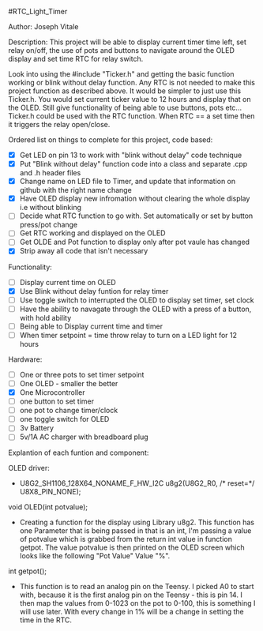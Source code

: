 #RTC_Light_Timer

Author: Joseph Vitale

Description: This project will be able to display current timer time left, set relay on/off, the use of pots and buttons to navigate around the OLED display and set time RTC for relay switch.

Look into using the #include "Ticker.h" and getting the basic function working or blink without delay function. Any RTC is not needed to make this project function as described above. It would be simpler to just use this Ticker.h. You would set current ticker value to 12 hours and display that on the OLED. Still give functionality of being able to use buttons, pots etc... Ticker.h could be used with the RTC function. When RTC == a set time then it triggers the relay open/close.


Ordered list on things to complete for this project, code based:
- [x] Get LED on pin 13 to work with "blink without delay" code technique
- [x] Put "Blink without delay" function code into a class and separate .cpp and .h header files
- [x] Change name on LED file to Timer, and update that information on github with the right name change
- [x] Have OLED display new infromation without clearing the whole display i.e without blinking
- [ ] Decide what RTC function to go with. Set automatically or set by button press/pot change
- [ ] Get RTC working and displayed on the OLED
- [ ] Get OLDE and Pot function to display only after pot vaule has changed
- [x] Strip away all code that isn't necessary 

Functionality:
- [ ] Display current time on OLED
- [x] Use Blink without delay funtion for relay timer
- [ ] Use toggle switch to interrupted the OLED to display set timer, set clock 
- [ ] Have the ability to navagate through the OLED with a press of a button, with hold ability
- [ ] Being able to Display current time and timer
- [ ] When timer setpoint = time throw relay to turn on a LED light for 12 hours

Hardware:
- [ ] One or three pots to set timer setpoint
- [ ] One OLED - smaller the better
- [x] One Microcontroller
- [ ] one button to set timer
- [ ] one pot to change timer/clock
- [ ] one toggle switch for OLED
- [ ] 3v Battery
- [ ] 5v/1A AC charger with breadboard plug

Explantion of each funtion and component:

OLED driver:
- U8G2_SH1106_128X64_NONAME_F_HW_I2C u8g2(U8G2_R0, /* reset=*/ U8X8_PIN_NONE);


void OLED(int potvalue); 
- Creating a function for the display using Library u8g2. This function has one Parameter that is being passed in that is an int, I'm passing a value of potvalue which is grabbed from the return int value in function getpot. The value potvalue is then printed on the OLED screen which looks like the following "Pot Value" Value "%".

int getpot(); 

- This function is to read an analog pin on the Teensy. I picked A0 to start with, because it is the first analog pin on the Teensy - this is pin 14. I then map the values from 0-1023 on the pot to 0-100, this is something I will use later. With every change in 1% will be a change in setting the time in the RTC. 


